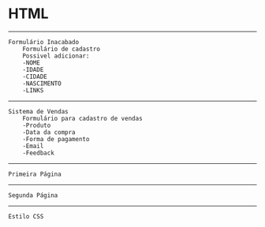 # HTML

------------------------------------------------

    Formulário Inacabado
        Formulário de cadastro
        Possivel adicionar:
        -NOME
        -IDADE
        -CIDADE
        -NASCIMENTO
        -LINKS
        
    

------------------------------------------------

    Sistema de Vendas
        Formulário para cadastro de vendas
        -Produto
        -Data da compra
        -Forma de pagamento
        -Email
        -Feedback
        
       

------------------------------------------------

    Primeira Página
    
    
------------------------------------------------

    Segunda Página
    
    
------------------------------------------------

    Estilo CSS
